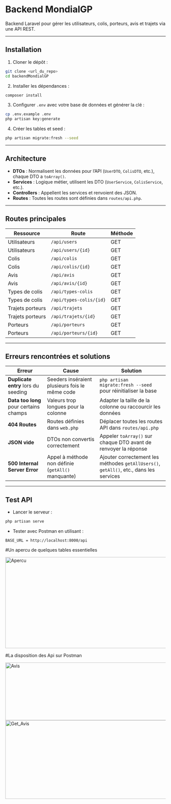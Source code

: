 
# Backend MondialGP

Backend Laravel pour gérer les utilisateurs, colis, porteurs, avis et trajets via une API REST.

---

## Installation

1. Cloner le dépôt :

```bash
git clone <url_du_repo>
cd backendMondialGP
```

2. Installer les dépendances :

```bash
composer install
```

3. Configurer `.env` avec votre base de données et générer la clé :

```bash
cp .env.example .env
php artisan key:generate
```

4. Créer les tables et seed :

```bash
php artisan migrate:fresh --seed
```

---

## Architecture

* **DTOs** : Normalisent les données pour l’API (`UserDTO`, `ColisDTO`, etc.), chaque DTO a `toArray()`.
* **Services** : Logique métier, utilisent les DTO (`UserService`, `ColisService`, etc.).
* **Controllers** : Appellent les services et renvoient des JSON.
* **Routes** : Toutes les routes sont définies dans `routes/api.php`.

---

## Routes principales

| Ressource        | Route                   | Méthode |
| ---------------- | ----------------------- | ------- |
| Utilisateurs     | `/api/users`            | GET     |
| Utilisateurs     | `/api/users/{id}`       | GET     |
| Colis            | `/api/colis`            | GET     |
| Colis            | `/api/colis/{id}`       | GET     |
| Avis             | `/api/avis`             | GET     |
| Avis             | `/api/avis/{id}`        | GET     |
| Types de colis   | `/api/types-colis`      | GET     |
| Types de colis   | `/api/types-colis/{id}` | GET     |
| Trajets porteurs | `/api/trajets`          | GET     |
| Trajets porteurs | `/api/trajets/{id}`     | GET     |
| Porteurs         | `/api/porteurs`         | GET     |
| Porteurs         | `/api/porteurs/{id}`    | GET     |

---

## Erreurs rencontrées et solutions

| Erreur                                 | Cause                                              | Solution                                                                               |
| -------------------------------------- | -------------------------------------------------- | -------------------------------------------------------------------------------------- |
| **Duplicate entry** lors du seeding    | Seeders inséraient plusieurs fois le même code     | `php artisan migrate:fresh --seed` pour réinitialiser la base                          |
| **Data too long** pour certains champs | Valeurs trop longues pour la colonne               | Adapter la taille de la colonne ou raccourcir les données                              |
| **404 Routes**                         | Routes définies dans `web.php`                     | Déplacer toutes les routes API dans `routes/api.php`                                   |
| **JSON vide**                          | DTOs non convertis correctement                    | Appeler `toArray()` sur chaque DTO avant de renvoyer la réponse                        |
| **500 Internal Server Error**          | Appel à méthode non définie (`getAll()` manquante) | Ajouter correctement les méthodes `getAllUsers()`, `getAll()`, etc., dans les services |

---

## Test API

* Lancer le serveur :

```bash
php artisan serve
```

* Tester avec Postman  en utilisant :

```
BASE_URL = http://localhost:8000/api

```


#Un apercu de quelques tables essentielles

<img width="608" height="286" alt="Apercu" src="https://github.com/user-attachments/assets/d8eeac61-7dcd-46e6-ba02-5626782e193d" />

#La disposition des Api sur Postman


<img width="692" height="181" alt="Avis" src="https://github.com/user-attachments/assets/c83b36b2-c6c0-4bfb-ade2-27cebc031c73" />


<img width="608" height="247" alt="Get_Avis" src="https://github.com/user-attachments/assets/4d7bad2f-6d6a-4d8c-8858-5e210c1d8254" />



